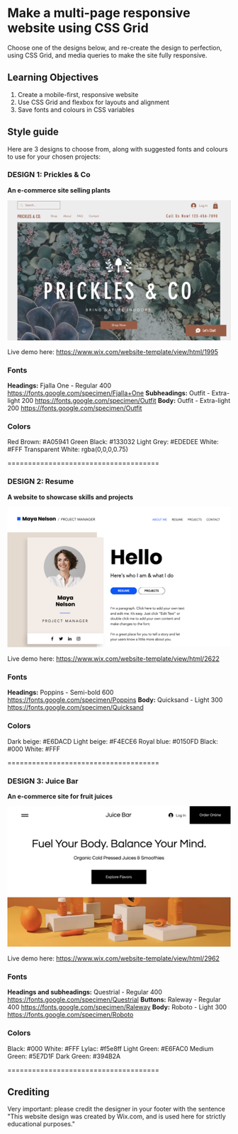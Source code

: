 # Make a multi-page responsive website using CSS Grid

Choose one of the designs below, and re-create the design to perfection, using CSS Grid, and media queries to make the site fully responsive.

## Learning Objectives

1. Create a mobile-first, responsive website
2. Use CSS Grid and flexbox for layouts and alignment
3. Save fonts and colours in CSS variables

## Style guide

Here are 3 designs to choose from, along with suggested fonts and colours to use for your chosen projects:

### **DESIGN 1: Prickles & Co**

**An e-commerce site selling plants**

![Prickles & Co homepage](./designs/Cactus%20shop.png)

Live demo here: https://www.wix.com/website-template/view/html/1995

### Fonts

**Headings:** Fjalla One - Regular 400
https://fonts.google.com/specimen/Fjalla+One
**Subheadings:** Outfit - Extra-light 200
https://fonts.google.com/specimen/Outfit
**Body:** Outfit - Extra-light 200
https://fonts.google.com/specimen/Outfit

### Colors

Red Brown: #A05941
Green Black: #133032
Light Grey: #EDEDEE
White: #FFF
Transparent White: rgba(0,0,0,0.75)

=====================================

### **DESIGN 2: Resume**

**A website to showcase skills and projects**

![Business resume homepage](./designs/Business%20portfolio.png)

Live demo here: https://www.wix.com/website-template/view/html/2622

### Fonts

**Headings:** Poppins - Semi-bold 600
https://fonts.google.com/specimen/Poppins
**Body:** Quicksand - Light 300
https://fonts.google.com/specimen/Quicksand

### Colors

Dark beige: #E6DACD
Light beige: #F4ECE6
Royal blue: #0150FD
Black: #000
White: #FFF

=====================================

### **DESIGN 3: Juice Bar**

**An e-commerce site for fruit juices**

![Juice Bar homepage](./designs/Juice%20bar.png)

Live demo here: https://www.wix.com/website-template/view/html/2962

### Fonts

**Headings and subheadings:** Questrial - Regular 400
https://fonts.google.com/specimen/Questrial
**Buttons:** Raleway - Regular 400
https://fonts.google.com/specimen/Raleway
**Body:** Roboto - Light 300
https://fonts.google.com/specimen/Roboto

### Colors

Black: #000
White: #FFF
Lylac: #f5e8ff
Light Green: #E6FAC0
Medium Green: #5E7D1F
Dark Green: #394B2A

=====================================

## **Crediting**

Very important: please credit the designer in your footer with the sentence
"This website design was created by Wix.com, and is used here for strictly educational purposes."
